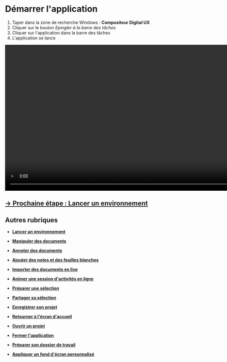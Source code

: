 # Démarrer l'application

1. Taper dans la zone de recherche Windows : **Compositeur Digital UX**
2. Cliquer sur le bouton *Epingler à la barre des tâches*
3. Cliquer sur l'application dans la barre des tâches
4. L'application se lance

<video controls muted loop autoplay width="864" height="480">
	<source src="./media/start-app.mp4" type="video/mp4">
</video>

## [&rarr; Prochaine étape : Lancer un environnement](./new-universe.md)

## Autres rubriques
* [**Lancer un environnement**](./new-universe.md)
* [**Manipuler des documents**](./manipulate-doc.md)
* [**Annoter des documents**](./annotate.md)
* [**Ajouter des notes et des feuilles blanches**](./add-notes.md)
* [**Importer des documents en live**](./import-docs.md)
* [**Animer une session d'activités en ligne**](./companion.md)
* [**Préparer une sélection**](./prepare-selection.md)
* [**Partager sa sélection**](./share-selection.md)
* [**Enregistrer son projet**](./save-project.md)
* [**Retourner à l'écran d'accueil**](./back-home.md)
* [**Ouvrir un projet**](./open-project.md)
* [**Fermer l'application**](./close-app.md)

* [**Préparer son dossier de travail**](./prepare-content.md)
* [**Appliquer un fond d'écran personnalisé**](./change-background.md)
